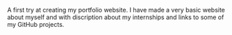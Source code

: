A first try at creating my portfolio website. I have made a very basic website about myself and with discription about my internships and links to some of my GitHub projects.

